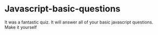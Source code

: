 # Javascript-basic-questions
It was a fantastic quiz. It will answer all of your basic javascript questions. Make it yourself
